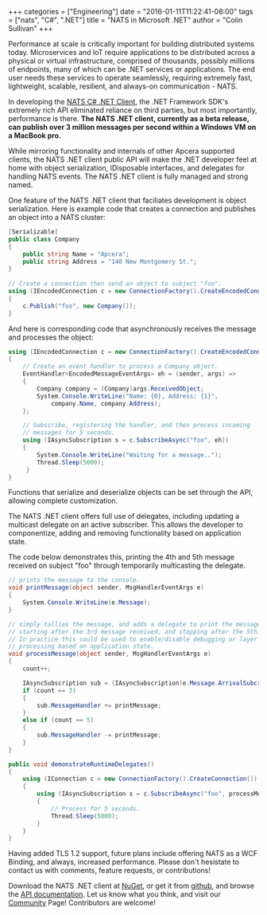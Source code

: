 +++
categories = ["Engineering"]
date = "2016-01-11T11:22:41-08:00"
tags = ["nats", "C#", ".NET"]
title = "NATS in Microsoft .NET"
author = "Colin Sullivan"
+++

Performance at scale is critically important for building distributed systems today.  Microservices and IoT require applications to be distributed across a physical or virtual infrastructure, comprised of thousands, possibly millions of endpoints, many of which can be .NET services or applications.  The end user needs these services to operate seamlessly, requiring extremely fast, lightweight, scalable, resilient, and always-on communication - NATS.

In developing the [NATS C# .NET Client](https://github.com/nats-io/csharp-nats), the .NET Framework SDK's extremely rich API eliminated reliance on third parties, but most importantly, performance is there. **The NATS .NET client, currently as a beta release, can publish over 3 million messages per second within a Windows VM on a MacBook pro.**

While mirroring functionality and internals of other Apcera supported clients, the NATS .NET client public API will make the .NET developer feel at home with object serialization, IDisposable interfaces, and delegates for handling NATS events.  The NATS .NET client is fully managed and strong named.

One feature of the NATS .NET client that faciliates development is object serialization.  Here is example code that creates a connection and publishes an object into a NATS cluster:

```c#
[Serializable]
public class Company
{
    public string Name = "Apcera";
    public string Address = "140 New Montgomery St.";
}
           
// Create a connection then send an object to subject "foo".
using (IEncodedConnection c = new ConnectionFactory().CreateEncodedConnection())
{
    c.Publish("foo", new Company());
}
```


And here is corresponding code that asynchronously receives the message and processes the object:

```c#
using (IEncodedConnection c = new ConnectionFactory().CreateEncodedConnection())
{
    // Create an event handler to process a Company object.
    EventHandler<EncodedMessageEventArgs> eh = (sender, args) =>
    {
        Company company = (Company)args.ReceivedObject;
        System.Console.WriteLine("Name: {0}, Address: {1}", 
            company.Name, company.Address);
    };

    // Subscribe, registering the handler, and then process incoming 
    // messages for 5 seconds.
    using (IAsyncSubscription s = c.SubscribeAsync("foo", eh))
    {
        System.Console.WriteLine("Waiting for a message..");
        Thread.Sleep(5000);
     }
}
```

Functions that serialize and deserialize objects can be set through the API, allowing complete customization.

The NATS .NET client offers full use of delegates, including updating a multicast delegate on an active subscriber.  This allows the developer to componentize, adding and removing functionality based on application state. 

The code below demonstrates this, printing the 4th and 5th message received on subject "foo" through temporarily multicasting the delegate.

```c#
// prints the message to the console.
void printMessage(object sender, MsgHandlerEventArgs e)
{
    System.Console.WriteLine(e.Message);
}

// simply tallies the message, and adds a delegate to print the message
// starting after the 3rd message received, and stopping after the 5th.
// In practice this could be used to enable/disable debugging or layer 
// processing based on application state.
void processMessage(object sender, MsgHandlerEventArgs e)
{
    count++;

    IAsyncSubscription sub = (IAsyncSubscription)e.Message.ArrivalSubcription;
    if (count == 3)
    {
        sub.MessageHandler += printMessage;
    }
    else if (count == 5)
    {
        sub.MessageHandler -= printMessage;
    }
}

public void demonstrateRuntimeDelegates()
{
    using (IConnection c = new ConnectionFactory().CreateConnection())
    {
        using (IAsyncSubscription s = c.SubscribeAsync("foo", processMessage))
        {
            // Process for 5 seconds.
            Thread.Sleep(5000);
        }
    }
}
```


Having added TLS 1.2 support, future plans include offering NATS as a WCF Binding, and always, increased performance.  Please don't hesistate to contact us with comments, feature requests, or contributions!

Download the NATS .NET client at [NuGet](https://www.nuget.org/packages/NATS.Client), or get it from [github](https://github.com/nats-io/csharp-nats), and browse the [API documentation](http://github.com/nats-io/csharp-nats/).  Let us know what you think, and visit our [Community](http://nats.io/community/) Page!  Contributors are welcome!
